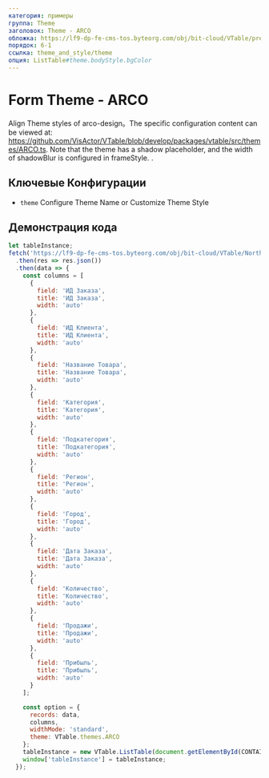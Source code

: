 ```yaml
---
категория: примеры
группа: Theme
заголовок: Theme - ARCO
обложка: https://lf9-dp-fe-cms-tos.byteorg.com/obj/bit-cloud/VTable/preview/arco.png
порядок: 6-1
ссылка: theme_and_style/theme
опция: ListTable#theme.bodyStyle.bgColor
---
```


# Form Theme - ARCO

Align Theme styles of arco-design。The specific configuration content can be viewed at: https://github.com/VisActor/VTable/blob/develop/packages/vtable/src/themes/ARCO.ts. Note that the theme has a shadow placeholder, and the width of shadowBlur is configured in frameStyle. .

## Ключевые Конфигурации

- `theme` Configure Theme Name or Customize Theme Style

## Демонстрация кода

```javascript livedemo template=vtable
let tableInstance;
fetch('https://lf9-dp-fe-cms-tos.byteorg.com/obj/bit-cloud/VTable/North_American_Superstore_data.json')
  .then(res => res.json())
  .then(data => {
    const columns = [
      {
        field: 'ИД Заказа',
        title: 'ИД Заказа',
        width: 'auto'
      },
      {
        field: 'ИД Клиента',
        title: 'ИД Клиента',
        width: 'auto'
      },
      {
        field: 'Название Товара',
        title: 'Название Товара',
        width: 'auto'
      },
      {
        field: 'Категория',
        title: 'Категория',
        width: 'auto'
      },
      {
        field: 'Подкатегория',
        title: 'Подкатегория',
        width: 'auto'
      },
      {
        field: 'Регион',
        title: 'Регион',
        width: 'auto'
      },
      {
        field: 'Город',
        title: 'Город',
        width: 'auto'
      },
      {
        field: 'Дата Заказа',
        title: 'Дата Заказа',
        width: 'auto'
      },
      {
        field: 'Количество',
        title: 'Количество',
        width: 'auto'
      },
      {
        field: 'Продажи',
        title: 'Продажи',
        width: 'auto'
      },
      {
        field: 'Прибыль',
        title: 'Прибыль',
        width: 'auto'
      }
    ];

    const option = {
      records: data,
      columns,
      widthMode: 'standard',
      theme: VTable.themes.ARCO
    };
    tableInstance = new VTable.ListTable(document.getElementById(CONTAINER_ID), option);
    window['tableInstance'] = tableInstance;
  });
```

